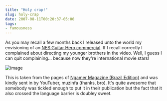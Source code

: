 ```yaml
---
title: "Holy crap!"
slug: holy-crap
date: 2007-08-11T00:20:37-05:00
tags:
- famousness
---
```

As you may recall a few months back I released unto the world my envisioning of an [NES Guitar Hero commercial](http://www.youtube.com/watch?v=bxG2pjo_3HU). If I recall correctly I complained about directing my younger brothers in the video. Well, I guess I can quit complaining... because now they're international movie stars!

![](http://www.dxprog.com/pics/08_11_0.JPG "image")

This is taken from the pages of [Ngamer Magazine (Brazil Edition)](http://www.europanet.com.br/euro2003/modelos/exibe_img.php?img=/image_gen/resizeimg.php?cod_produto=75002&size=w500) and was kindly sent in by YouTuber, muzinfa (thanks, bro). It's quite awesome that somebody was tickled enough to put it in their publication but the fact that it also crossed the language barrier is doubley sweet.
